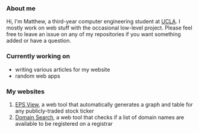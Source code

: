 ### About me

Hi, I'm Matthew, a third-year computer engineering student at [UCLA](https://www.ucla.edu/). I mostly work on web stuff with the occasional low-level project. Please feel free to leave an issue on any of my repositories if you want something added or have a question.

### Currently working on

- writing various articles for my website
- random web apps

### My websites
1. [EPS View](eps.machandler.com), a web tool that automatically generates a graph and table for any publicly-traded stock ticker
2. [Domain Search](domains.machandler.com), a web tool that checks if a list of domain names are available to be registered on a registrar



